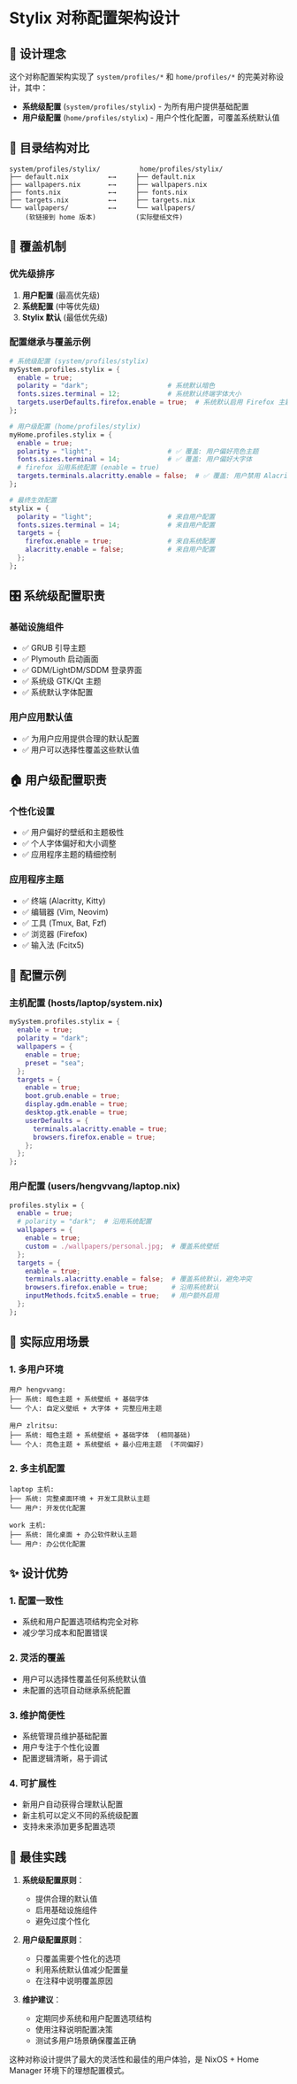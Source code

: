 # Stylix 对称配置架构设计

## 🎯 设计理念

这个对称配置架构实现了 `system/profiles/*` 和 `home/profiles/*` 的完美对称设计，其中：

- **系统级配置** (`system/profiles/stylix`) - 为所有用户提供基础配置
- **用户级配置** (`home/profiles/stylix`) - 用户个性化配置，可覆盖系统默认值

## 📁 目录结构对比

```
system/profiles/stylix/          home/profiles/stylix/
├── default.nix          ←→     ├── default.nix
├── wallpapers.nix       ←→     ├── wallpapers.nix  
├── fonts.nix            ←→     ├── fonts.nix
├── targets.nix          ←→     ├── targets.nix
└── wallpapers/          ←→     └── wallpapers/
    (软链接到 home 版本)          (实际壁纸文件)
```

## 🔄 覆盖机制

### 优先级排序
1. **用户配置** (最高优先级)
2. **系统配置** (中等优先级)  
3. **Stylix 默认** (最低优先级)

### 配置继承与覆盖示例

```nix
# 系统级配置 (system/profiles/stylix)
mySystem.profiles.stylix = {
  enable = true;
  polarity = "dark";                    # 系统默认暗色
  fonts.sizes.terminal = 12;            # 系统默认终端字体大小
  targets.userDefaults.firefox.enable = true;  # 系统默认启用 Firefox 主题
};

# 用户级配置 (home/profiles/stylix)  
myHome.profiles.stylix = {
  enable = true;
  polarity = "light";                   # ✅ 覆盖: 用户偏好亮色主题
  fonts.sizes.terminal = 14;            # ✅ 覆盖: 用户偏好大字体
  # firefox 沿用系统配置 (enable = true)
  targets.terminals.alacritty.enable = false;  # ✅ 覆盖: 用户禁用 Alacritty 主题
};

# 最终生效配置
stylix = {
  polarity = "light";                   # 来自用户配置
  fonts.sizes.terminal = 14;            # 来自用户配置
  targets = {
    firefox.enable = true;              # 来自系统配置
    alacritty.enable = false;           # 来自用户配置
  };
};
```

## 🎛️ 系统级配置职责

### 基础设施组件
- ✅ GRUB 引导主题
- ✅ Plymouth 启动画面
- ✅ GDM/LightDM/SDDM 登录界面
- ✅ 系统级 GTK/Qt 主题
- ✅ 系统默认字体配置

### 用户应用默认值
- ✅ 为用户应用提供合理的默认配置
- ✅ 用户可以选择性覆盖这些默认值

## 🏠 用户级配置职责

### 个性化设置
- ✅ 用户偏好的壁纸和主题极性
- ✅ 个人字体偏好和大小调整
- ✅ 应用程序主题的精细控制

### 应用程序主题
- ✅ 终端 (Alacritty, Kitty)
- ✅ 编辑器 (Vim, Neovim)
- ✅ 工具 (Tmux, Bat, Fzf)
- ✅ 浏览器 (Firefox)
- ✅ 输入法 (Fcitx5)

## 📝 配置示例

### 主机配置 (hosts/laptop/system.nix)
```nix
mySystem.profiles.stylix = {
  enable = true;
  polarity = "dark";
  wallpapers = {
    enable = true;
    preset = "sea";
  };
  targets = {
    enable = true;
    boot.grub.enable = true;
    display.gdm.enable = true;
    desktop.gtk.enable = true;
    userDefaults = {
      terminals.alacritty.enable = true;
      browsers.firefox.enable = true;
    };
  };
};
```

### 用户配置 (users/hengvvang/laptop.nix)
```nix
profiles.stylix = {
  enable = true;
  # polarity = "dark";  # 沿用系统配置
  wallpapers = {
    enable = true;
    custom = ./wallpapers/personal.jpg;  # 覆盖系统壁纸
  };
  targets = {
    enable = true;
    terminals.alacritty.enable = false;  # 覆盖系统默认，避免冲突
    browsers.firefox.enable = true;      # 沿用系统默认
    inputMethods.fcitx5.enable = true;   # 用户额外启用
  };
};
```

## 🔧 实际应用场景

### 1. 多用户环境
```
用户 hengvvang:
├── 系统: 暗色主题 + 系统壁纸 + 基础字体
└── 个人: 自定义壁纸 + 大字体 + 完整应用主题

用户 zlritsu:  
├── 系统: 暗色主题 + 系统壁纸 + 基础字体  (相同基础)
└── 个人: 亮色主题 + 系统壁纸 + 最小应用主题  (不同偏好)
```

### 2. 多主机配置
```
laptop 主机:
├── 系统: 完整桌面环境 + 开发工具默认主题
└── 用户: 开发优化配置

work 主机:
├── 系统: 简化桌面 + 办公软件默认主题  
└── 用户: 办公优化配置
```

## ✨ 设计优势

### 1. **配置一致性**
- 系统和用户配置选项结构完全对称
- 减少学习成本和配置错误

### 2. **灵活的覆盖**
- 用户可以选择性覆盖任何系统默认值
- 未配置的选项自动继承系统配置

### 3. **维护简便性**
- 系统管理员维护基础配置
- 用户专注于个性化设置
- 配置逻辑清晰，易于调试

### 4. **可扩展性**
- 新用户自动获得合理默认配置
- 新主机可以定义不同的系统级配置
- 支持未来添加更多配置选项

## 🚀 最佳实践

1. **系统级配置原则**：
   - 提供合理的默认值
   - 启用基础设施组件
   - 避免过度个性化

2. **用户级配置原则**：
   - 只覆盖需要个性化的选项
   - 利用系统默认值减少配置量
   - 在注释中说明覆盖原因

3. **维护建议**：
   - 定期同步系统和用户配置选项结构
   - 使用注释说明配置决策
   - 测试多用户场景确保覆盖正确

这种对称设计提供了最大的灵活性和最佳的用户体验，是 NixOS + Home Manager 环境下的理想配置模式。
